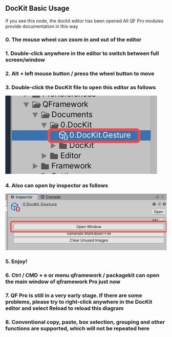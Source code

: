 ## DocKit Basic Usage

If you see this node, the dockit editor has been opened
All QF Pro modules provide documentation in this way

### 0. The mouse wheel can zoom in and out of the editor

### 1. Double-click anywhere in the editor to switch between full screen/window

### 2. Alt + left mouse button / press the wheel button to move

### 3. Double-click the DocKit file to open this editor as follows

![0.DocKit.Gesture.1.png](./0.DocKit.Gesture/Editor/0.DocKit.Gesture.1.png)

### 4. Also can open by inspector as follows

![0.DocKit.Gesture2.png](./0.DocKit.Gesture/Editor/0.DocKit.Gesture2.png)

### 5. Enjoy!

### 6. Ctrl / CMD + e or menu qframework / packagekit can open the main window of qframework Pro just now

### 7. QF Pro is still in a very early stage. If there are some problems, please try to right-click anywhere in the DocKit editor and select Reload to reload this diagram

### 8. Conventional copy, paste, box selection, grouping and other functions are supported, which will not be repeated here

